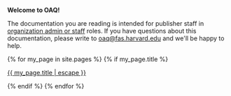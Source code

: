 **Welcome to OAQ!**

The documentation you are reading is intended for publisher staff in [organization admin or  staff](/publisher-workflow/articles/organizations#about-account-roles) roles. If you have questions about this documentation, please write to <oaq@fas.harvard.edu> and we'll be happy to help.

{% for my_page in site.pages %}
  {% if my_page.title %}
    <p><a class="page-link" href="{{ my_page.url | relative_url }}">{{ my_page.title | escape }}</a></p>
  {% endif %}
{% endfor %}
